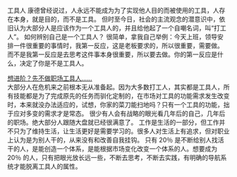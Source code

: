 
工具人
康德曾经说过，人永远不能成为为了实现他人目的而被使用的工具，人存在本身，就是目的，而不是工具。
但时至今日，社会的主流观念的潜意识中，依旧认为大部分人是应该作为一个工具人的，并且给他起了一个自嘲名词，叫“打工人”。
如何辨别自己是一个工具人？
很简单，拿我自己举例：今天上班，领导安排一件很重要的事情时，我第一反应，这是老板要求的，所以很重要，需要做。
而不是我第一反应是去思考这件事本身很重要，所以要去做。你的第一反应是什么，决定了你是不是工具人。

[想进阶？先不做职场工具人……](https://mp.weixin.qq.com/s/PS_vcO016JpYzas6hQOwtA)  
大部分人在危机来之前根本无从准备起。因为大多数打工人，其实都是工具人，所有技能都是为了完成原先的任务而驯化定制的，在市场对工具的功能需求发生改变时，本来就没办法适应的，试想，你家的菜刀能扫地吗？只有一个工具的功能，拙于应对多变的需求才是常态。
很少有人会有战略的眼光看几年后的自己，几年后的职场。绝大部分人跟随大盘就已经很满意了。
工作是生活的一部分，但工作并不只为了维持生活，让生活更好是需要学习的。很多人对生活上有追求，但对职业上认为是为别人干的，从来没有和改善自我挂钩。
只有 20％ 是不断给别人找活干的人，是能创造一个体系，是能根据市场变化改变一个体系的人。想要成为 20％ 的人，只有把眼光放长远一些，不断去思考，不断去实践，有明确的导航系统才能脱离工具人的属性。

